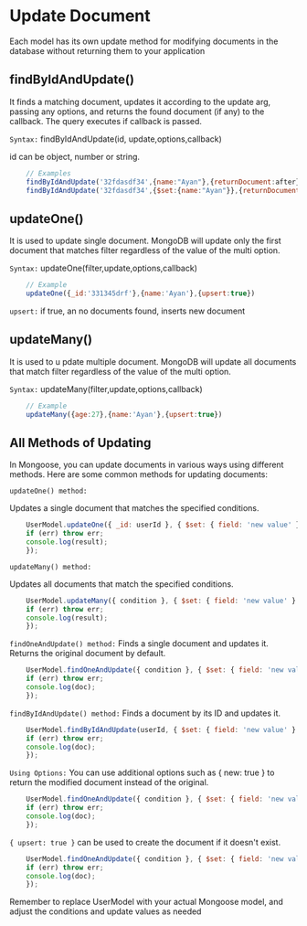 # Update Document

Each model has its own update method for modifying documents in the database without returning them to your application

## findByIdAndUpdate()

It finds a matching document, updates it according to the update arg, passing any options, and returns the found document (if any) to the callback. The query executes if callback is passed.

`Syntax:` findByIdAndUpdate(id, update,options,callback)

id can be object, number or string.

```js
    // Examples
    findByIdAndUpdate('32fdasdf34',{name:"Ayan"},{returnDocument:after})
    findByIdAndUpdate('32fdasdf34',{$set:{name:"Ayan"}},{returnDocument:after})
```

## updateOne()

It is used to update single document. MongoDB will update only the first document that matches filter regardless of the value of the multi option.

`Syntax:` updateOne(filter,update,options,callback)

```js
    // Example
    updateOne({_id:'331345drf'},{name:'Ayan'},{upsert:true})
```

`upsert:` if true, an no documents found, inserts new document

## updateMany()

It is used to u pdate multiple document. MongoDB will  update all documents that match filter regardless of the value of the multi option.

`Syntax:` updateMany(filter,update,options,callback)

```js
    // Example
    updateMany({age:27},{name:'Ayan'},{upsert:true})
```

## All Methods of Updating

In Mongoose, you can update documents in various ways using different methods. Here are some common methods for updating documents:

`updateOne() method:`

Updates a single document that matches the specified conditions.

```javascript
    UserModel.updateOne({ _id: userId }, { $set: { field: 'new value' } }, (err, result) => {
    if (err) throw err;
    console.log(result);
    });
```

`updateMany() method:`

Updates all documents that match the specified conditions.

```javascript
    UserModel.updateMany({ condition }, { $set: { field: 'new value' } }, (err, result) => {
    if (err) throw err;
    console.log(result);
    });
```

`findOneAndUpdate() method:`
Finds a single document and updates it. Returns the original document by default.

```javascript
    UserModel.findOneAndUpdate({ condition }, { $set: { field: 'new value' } }, (err, doc) => {
    if (err) throw err;
    console.log(doc);
    });
```

`findByIdAndUpdate() method:`
Finds a document by its ID and updates it.

```javascript
    UserModel.findByIdAndUpdate(userId, { $set: { field: 'new value' } }, (err, doc) => {
    if (err) throw err;
    console.log(doc);
    });
```

`Using Options:`
You can use additional options such as { new: true } to return the modified document instead of the original.

```javascript
    UserModel.findOneAndUpdate({ condition }, { $set: { field: 'new value' } }, { new: true }, (err, doc) => {
    if (err) throw err;
    console.log(doc);
    });
```

`{ upsert: true }` can be used to create the document if it doesn't exist.

```javascript
    UserModel.findOneAndUpdate({ condition }, { $set: { field: 'new value' } }, { upsert: true }, (err, doc) => {
    if (err) throw err;
    console.log(doc);
    });
```

Remember to replace UserModel with your actual Mongoose model, and adjust the conditions and update values as needed
